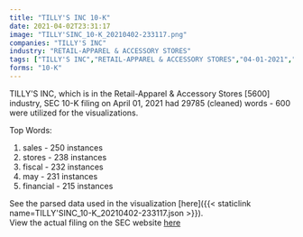 ```yaml
---
title: "TILLY'S INC 10-K"
date: 2021-04-02T23:31:17
image: "TILLY'SINC_10-K_20210402-233117.png"
companies: "TILLY'S INC"
industry: "RETAIL-APPAREL & ACCESSORY STORES"
tags: ["TILLY'S INC","RETAIL-APPAREL & ACCESSORY STORES","04-01-2021","10-K"]
forms: "10-K"
---
```

TILLY'S INC, which is in the Retail-Apparel & Accessory Stores [5600] industry, SEC 10-K filing on April 01, 2021 had 29785 (cleaned) words - 600 were utilized for the visualizations.

Top Words:
1. sales - 250 instances
2. stores - 238 instances
3. fiscal - 232 instances
4. may - 231 instances
5. financial - 215 instances


See the parsed data used in the visualization [here]({{< staticlink name=TILLY'SINC_10-K_20210402-233117.json >}}).  
View the actual filing on the SEC website [here](https://www.sec.gov/Archives/edgar/data/1524025/0001628280-21-006293.txt)
